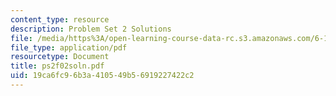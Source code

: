 ```yaml
---
content_type: resource
description: Problem Set 2 Solutions
file: /media/https%3A/open-learning-course-data-rc.s3.amazonaws.com/6-111-introductory-digital-systems-laboratory-fall-2002/19ca6fc96b3a410549b56919227422c2_ps2f02soln.pdf
file_type: application/pdf
resourcetype: Document
title: ps2f02soln.pdf
uid: 19ca6fc9-6b3a-4105-49b5-6919227422c2
---
```

